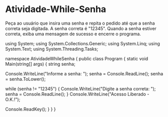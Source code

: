 # Atividade-While-Senha
Peça ao usuário que insira uma senha e repita o pedido até que a senha correta seja digitada. A senha correta é "12345". Quando a senha estiver correta, exiba uma mensagem de sucesso e encerre o programa.

using System;
using System.Collections.Generic;
using System.Linq;
using System.Text;
using System.Threading.Tasks;

namespace AtividadeWhileSenha
{
public class Program
{
static void Main(string[] args)
{
string senha;

Console.WriteLine("Informe a senha: ");
senha = Console.ReadLine();
senha = senha.ToLower();

while (senha != "12345")
{
Console.WriteLine("Digite a senha correta: ");
senha = Console.ReadLine();
}
Console.WriteLine("Acesso Liberado - O.K.!");

Console.ReadKey();
}
}
}
